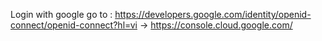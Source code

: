 Login with google go to : https://developers.google.com/identity/openid-connect/openid-connect?hl=vi
                          -> https://console.cloud.google.com/
